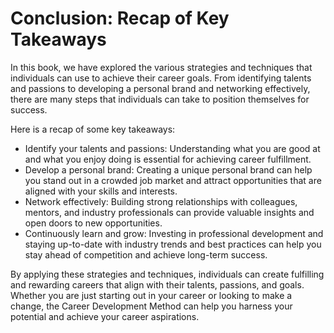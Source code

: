 Conclusion: Recap of Key Takeaways
==================================

In this book, we have explored the various strategies and techniques that individuals can use to achieve their career goals. From identifying talents and passions to developing a personal brand and networking effectively, there are many steps that individuals can take to position themselves for success.

Here is a recap of some key takeaways:

* Identify your talents and passions: Understanding what you are good at and what you enjoy doing is essential for achieving career fulfillment.
* Develop a personal brand: Creating a unique personal brand can help you stand out in a crowded job market and attract opportunities that are aligned with your skills and interests.
* Network effectively: Building strong relationships with colleagues, mentors, and industry professionals can provide valuable insights and open doors to new opportunities.
* Continuously learn and grow: Investing in professional development and staying up-to-date with industry trends and best practices can help you stay ahead of competition and achieve long-term success.

By applying these strategies and techniques, individuals can create fulfilling and rewarding careers that align with their talents, passions, and goals. Whether you are just starting out in your career or looking to make a change, the Career Development Method can help you harness your potential and achieve your career aspirations.
